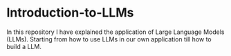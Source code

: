 # Introduction-to-LLMs
In this repository I have explained the application of Large Language Models (LLMs). Starting from how to use LLMs in our own application till how to build a LLM.
